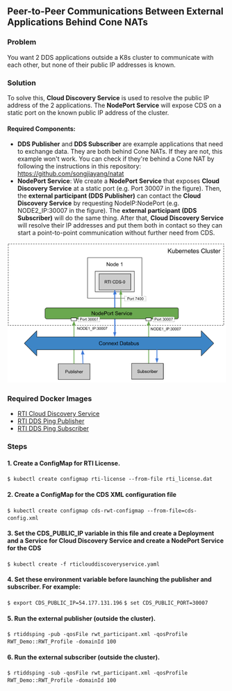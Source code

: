 ## Peer-to-Peer Communications Between External Applications Behind Cone NATs

### Problem

You want 2 DDS applications outside a K8s cluster to communicate with each other, but none of their public IP addresses is known.

### Solution

To solve this, **Cloud Discovery Service** is used to resolve the public IP address of the 2 applications. The **NodePort Service** will expose CDS on a static port on the known public IP address of the cluster.

#### Required Components:

* **DDS Publisher** and **DDS Subscriber** are example applications that need to exchange data. They are both behind Cone NATs. If they are not, this example won't work. You can check if they're behind a Cone NAT by following the instructions in this repository: https://github.com/songjiayang/natat
* **NodePort Service**: We create a **NodePort Service** that exposes **Cloud Discovery Service** at a static port (e.g. Port 30007 in the figure). Then, the **external participant (DDS Publisher)** can contact the **Cloud Discovery Service** by requesting NodeIP:NodePort (e.g. NODE2_IP:30007 in the figure). The **external participant (DDS Subscriber)** will do the same thing. After that, **Cloud Discovery Service** will resolve their IP addresses and put them both in contact so they can start a point-to-point communication without further need from CDS.

![Peer-to-Peer Communication with Participants behind Cone NATs Using Cloud Discovery Service and a NodePort](cds_wan_point_to_point_node_port.png)

### Required Docker Images
- [RTI Cloud Discovery Service](../dockerfiles/rti_clouddiscoveryservice)
- [RTI DDS Ping Publisher](../dockerfiles/rti_ddsping_pub)
- [RTI DDS Ping Subscriber](../dockerfiles/rti_ddsping_sub)

### Steps

#### 1. Create a ConfigMap for RTI License.
`$ kubectl create configmap rti-license --from-file rti_license.dat`

#### 2. Create a ConfigMap for the CDS XML configuration file
`$ kubectl create configmap cds-rwt-configmap --from-file=cds-config.xml`

#### 3. Set the CDS_PUBLIC_IP variable in this file and create a Deployment and a Service for Cloud Discovery Service and create a NodePort Service for the CDS
`$ kubectl create -f rticlouddiscoveryservice.yaml`

#### 4. Set these environment variable before launching the publisher and subscriber. For example:
`$ export CDS_PUBLIC_IP=54.177.131.196`
`$ set CDS_PUBLIC_PORT=30007`

#### 5. Run the external publisher (outside the cluster).
`$ rtiddsping -pub -qosFile rwt_participant.xml -qosProfile RWT_Demo::RWT_Profile -domainId 100`

#### 6. Run the external subscriber (outside the cluster).
`$ rtiddsping -sub -qosFile rwt_participant.xml -qosProfile RWT_Demo::RWT_Profile -domainId 100`
